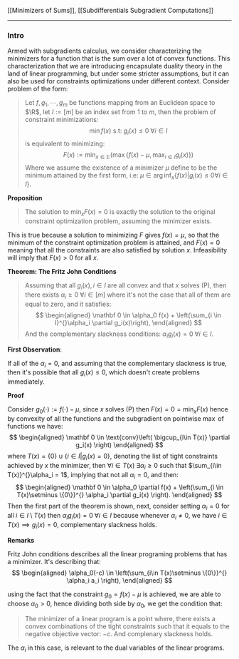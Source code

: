 [[Minimizers of Sums]], [[Subdifferentials Subgradient Computations]]


---
### **Intro**

Armed with subgradients calculus, we consider characterizing the minimizers for a function that is the sum over a lot of convex functions. This  characterization that we are introducing encapsulate duality theory in the land of linear programming, but under some stricter assumptions, but it can also be used for constraints optimizations under different context. Consider problem of the form: 

> Let $f, g_1, \cdots, g_m$ be functions mapping from an Euclidean space to $\R$, let $I:= [m]$ be an index set from $1$ to $m$, then the problem of constraint minimizations: 
> $$
>   \min f(x) \text{ s.t: } g_i(x) \le 0 \;\forall i \in I \tag{P}
> $$
> is equivalent to minimizing: 
> $$
>   F(x) := \min_{x\in \mathbb E}(\max \{f(x) - \mu, \max_{i\in I}g_i(x)\}) 
> $$
> Where we assume the existence of a minimizer $\mu$ define to be the minimum attained by the first form, i.e: $\mu\in \arg\inf_{x}\{f(x)| g_i(x) \le 0\forall i \in I\}$. 

**Proposition**
> The solution to $\min_{x} F(x) = 0$ is exactly the solution to the original constraint optimization problem, assuming the minimizer exists. 

This is true because a solution to minimizing $F$ gives $f(x) = \mu$, so that the minimum of the constraint optimization problem is attained, and $F(x) = 0$ meaning that all the constraints are also satisfied by solution $x$. Infeasibility will imply that $F(x) > 0$ for all $x$. 



**Theorem: The Fritz John Conditions**
> Assuming that all $g_i(x), i\in I$ are all convex and that $x$ solves (P), then there exists $\alpha_i \ge 0 \;\forall i\in [m]$ where it's not the case that all of them are equal to zero, and it satisfies: 
> $$
>\begin{aligned}
>   \mathbf 0 \in \alpha_0 f(x) + \left(\sum_{i \in I}^{}\alpha_i \partial g_i(x)\right), 
> \end{aligned}
> $$
> And the complementary slackness conditions: $\alpha_ig_i(x) = 0 \;\forall i \in I$. 

**First Observation**: 

If all of the $\alpha_i = 0$, and assuming that the complementary slackness is true, then it's possible that all $g_i(x) \le 0$, which doesn't create problems immediately. 

**Proof**

Consider $g_0(\cdot) := f(\cdot) - \mu$, since $x$ solves (P) then $F(x) = 0 = \min_x F(x)$ hence by convexity of all the functions and the subgradient on pointwise $\max$ of functions we have: 
$$
\begin{aligned}
    \mathbf 0 \in \text{conv}\left(
        \bigcup_{i\in T(x)} \partial g_i(x)
    \right)
\end{aligned}
$$
where $T(x) = \{0\}\cup \{i \in I| g_i(x)= 0\}$, denoting the list of tight constraints achieved by $x$ the minimizer, then $\forall i \in T(x) \;\exists \alpha_i \ge 0$ such that $\sum_{i\in T(x)}^{}\alpha_i = 1$, implying that not all $\alpha_i = 0$, and then: 
$$
\begin{aligned}
    \mathbf 0 \in \alpha_0 \partial f(x) + \left(\sum_{i \in T(x)\setminus \{0\}}^{} \alpha_i \partial g_i(x)
    \right). 
\end{aligned}
$$
Then the first part of the theorem is shown, next, consider setting $\alpha_i = 0$ for all $i\in I \setminus T(x)$ then $\alpha_i g_i(x) = 0\; \forall i \in I$ because whenever $\alpha_i\not= 0$, we have $i \in T(x) \implies g_i(x) = 0$, complementary slackness holds. 

**Remarks**

Fritz John conditions describes all the linear programing problems that has a minimizer. It's describing that: 
$$
\begin{aligned}
    \alpha_0(-c) \in \left(\sum_{i\in T(x)\setminus \{0\}}^{}
        \alpha_i a_i
    \right), 
\end{aligned}
$$

using the fact that the constraint $g_0 = f(x) - \mu$ is achieved, we are able to choose $\alpha_0 > 0$, hence dividing both side by $\alpha_0$, we get the condition that: 
> The minimizer of a linear program is a point where, there exists a convex combinations of the tight constraints such that it equals to the negative objective vector: $-c$. And complenary slackness holds. 

The $\alpha_i$ in this case, is relevant to the dual variables of the linear programs.  



